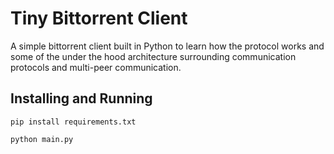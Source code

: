 # Tiny Bittorrent Client

A simple bittorrent client built in Python to learn how the protocol works and some of the under the hood architecture surrounding
communication protocols and multi-peer communication.

## Installing and Running
`pip install requirements.txt`

`python main.py`